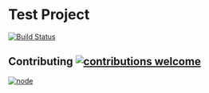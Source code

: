 # Test Project

[![Build Status](https://travis-ci.org/roboholix/test-project.png?branch=master)](https://travis-ci.org/roboholix/test-project)

## Contributing [![contributions welcome](https://img.shields.io/badge/contributions-welcome-brightgreen.svg?style=flat)](https://github.com/dwyl/esta/issues)

[![node](https://img.shields.io/node/v/test-project.svg)](https://github.com/roboholix/test-project)